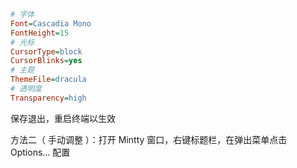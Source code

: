 ```ini title="~/.minttyrc"
# 字体
Font=Cascadia Mono
FontHeight=15
# 光标
CursorType=block
CursorBlinks=yes
# 主题
ThemeFile=dracula
# 透明度
Transparency=high
```

保存退出，重启终端以生效

方法二（ 手动调整 ）：打开 Mintty 窗口，右键标题栏，在弹出菜单点击 Options... 配置
